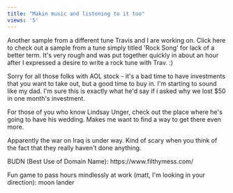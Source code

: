 ```yaml
---
title: "Makin music and listening to it too"
views: '5'
---
```

<p>Another sample from a different tune Travis and I are working on. Click here to check out a sample from a tune simply titled 'Rock Song' for lack of a better term. It's very rough and was put together quickly in about an hour after I expressed a desire to write a rock tune with Trav. :)</p>
<p>Sorry for all those folks with AOL stock - it's a bad time to have investments that you want to take out, but a good time to buy in. I'm starting to sound like my dad. I'm sure this is exactly what he'd say if i asked why we lost $50 in one month's investment.</p>
<p>For those of you who know Lindsay Unger, check out the place where he's going to have his wedding. Makes me want to find a way to get there even more.</p>
<p>Apparently the war on Iraq is under way. Kind of scary when you think of the fact that they really haven't done anything.</p>
<p>BUDN (Best Use of Domain Name): https://www.filthymess.com/</p>
<p>Fun game to pass hours mindlessly at work (matt, I'm looking in your direction): moon lander</p>
